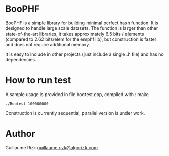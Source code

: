 # BooPHF
BooPHF is a simple library for building minimal perfect hash function.
It is designed to handle large scale datasets. The function is larger than other state-of-the-art libraries, it takes approximately 6.5 bits / elements (compared to 2.62 bits/elem for the emphf lib), but construction is faster and does not require additional memory. 

It is easy to include in other projects (just include a single .h file) and has no dependencies.


# How to run test

A sample usage is provided in file bootest.cpp, compiled with :
    make
    
    ./Bootest 100000000



Construction is currently sequential,  parallel version is under work.

# Author
Guillaume Rizk guillaume.rizk@algorizk.com
